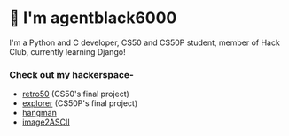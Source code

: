 # 👋 I'm agentblack6000
I'm a Python and C developer, CS50 and CS50P student, member of Hack Club, currently learning Django!

### Check out my hackerspace-
- [retro50](https://github.com/agentblack-6000/retro50) (CS50's final project)
- [explorer](https://github.com/agentblack-6000/explorer) (CS50P's final project)
- [hangman](https://github.com/agentblack-6000/hangman) 
- [image2ASCII](https://github.com/agentblack6000/image2ASCII)



<!---
agentblack-6000/agentblack-6000 is a ✨ special ✨ repository because its `README.md` (this file) appears on your GitHub profile.
You can click the Preview link to take a look at your changes.
--->

